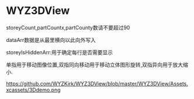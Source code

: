 # WYZ3DView

 storeyCount,partCountx,partCounty数请不要超过90
 
 dataArr数据是从最里横向以此向外写入
 
 storeyIsHiddenArr:用于确定每行是否需要显示
 
 单指用于移动图像位置,双指同向移动用于移动立体图形旋转,双指异向用于放大缩小.
 
 
https://github.com/WYZKirk/WYZ3DView/blob/master/WYZ3DView/Assets.xcassets/3Ddemo.png
